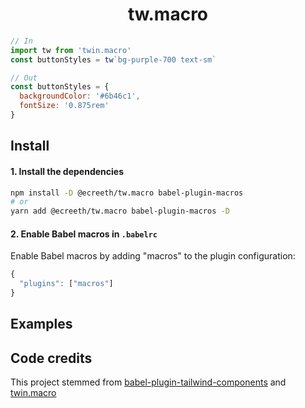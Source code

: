 <p align="center">
  <h1 align="center">tw.macro</h1>
</p>
<!-- <p align="center" style="font-size: 1.3rem;">Use Tailwind in React Native<br /></p> -->

```js
// In
import tw from 'twin.macro'
const buttonStyles = tw`bg-purple-700 text-sm`

// Out
const buttonStyles = {
  backgroundColor: '#6b46c1',
  fontSize: '0.875rem'
}
```

## Install

#### 1. Install the dependencies

```bash
npm install -D @ecreeth/tw.macro babel-plugin-macros
# or
yarn add @ecreeth/tw.macro babel-plugin-macros -D
```

#### 2. Enable Babel macros in `.babelrc`

Enable Babel macros by adding "macros" to the plugin configuration:

```js
{
  "plugins": ["macros"]
}
```

## Examples

## Code credits

This project stemmed from [babel-plugin-tailwind-components](https://github.com/bradlc/babel-plugin-tailwind-components) and [twin.macro](https://github.com/ben-rogerson/twin.macro)